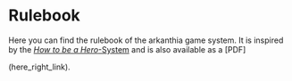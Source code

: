 # Rulebook

Here you can find the rulebook of the arkanthia game system.
It is inspired by the [*How to be a Hero*-System](https://main.howtobeahero.de/) and is also available as a [PDF]
<!--XXX: Link erzeugen und einfügen-->
(here_right_link).
